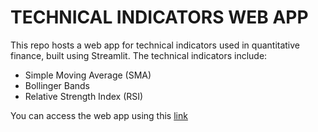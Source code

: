 # TECHNICAL INDICATORS WEB APP

This repo hosts a web app for technical indicators used in quantitative finance, built using Streamlit.
The technical indicators include:
- Simple Moving Average (SMA)
- Bollinger Bands
- Relative Strength Index (RSI)

You can access the web app using this [link](https://technical-analysis-app-n8mwwimq2yzhrv8g2guaib.streamlit.app/)